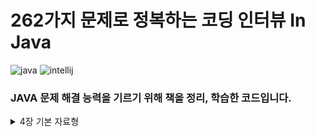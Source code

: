 # 262가지 문제로 정복하는 코딩 인터뷰 In Java

![java](https://img.shields.io/badge/Java-24.0.1-blue)
![intellij](https://img.shields.io/badge/IntelliJ%20IDEA%20Community%20Edition-2025.1-lightslategray)

### JAVA 문제 해결 능력을 기르기 위해 책을 정리, 학습한 코드입니다.

<details>
<summary>
  4장 기본 자료형
</summary>
  
  [문제 4.1 패리티 계산하기(1)](https://github.com/w00lam/interviews-in-java/blob/master/src/ch04/Parity_1.java)
  
  [문제 4.1 패리티 계산하기(2)](https://github.com/w00lam/interviews-in-java/blob/master/src/ch04/Parity_2.java)
  
  [문제 4.1 패리티 계산하기(3)](https://github.com/w00lam/interviews-in-java/blob/master/src/ch04/Parity_3.java)
  
  [문제 4.1 패리티 계산하기(4)](https://github.com/w00lam/interviews-in-java/blob/master/src/ch04/Parity_4.java)

  [문제 4.1 응용(1)](https://github.com/w00lam/interviews-in-java/blob/master/src/ch04/ShiftBitToRight.java)

  [문제 4.1 응용(2)](https://github.com/w00lam/interviews-in-java/blob/master/src/ch04/ModByPowerOfTwo.java)

  [문제 4.1 응용(3)](https://github.com/w00lam/interviews-in-java/blob/master/src/ch04/IsPowerOfTwo.java)

  [문제 4.2 비트 스왑](https://github.com/w00lam/interviews-in-java/blob/master/src/ch04/Swap.java)

  [문제 4.3 비트 뒤집기](https://github.com/w00lam/interviews-in-java/blob/master/src/ch04/Reverse.java)

  [문제 4.4 같은 무게를 가진 가장 가까운 정수 찾기](https://github.com/w00lam/interviews-in-java/blob/master/src/ch04/ClosestIntSameBitCount_1.java)

  [문제 4.4 응용](https://github.com/w00lam/interviews-in-java/blob/master/src/ch04/ClosestIntSameBitCount_2.java)

  [문제 4.5 곱셈과 덧셈 없이 x*y계산하기](https://github.com/w00lam/interviews-in-java/blob/master/src/ch04/ClosestIntSameBitCount_1.java)
  
  [문제 4.6 x/y계산하기](https://github.com/w00lam/interviews-in-java/blob/master/src/ch04/Divide.java)
</details>
